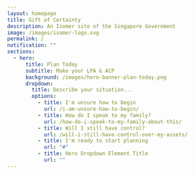 ```yaml
---
layout: homepage
title: Gift of Certainty
description: An Isomer site of the Singapore Government
image: /images/isomer-logo.svg
permalink: /
notification: ""
sections:
  - hero:
      title: Plan Today
      subtitle: Make your LPA & ACP
      background: /images/hero-banner-plan-today.png
      dropdown:
        title: Describe your situation...
        options:
          - title: I'm unsure how to begin
            url: /i-am-unsure-how-to-begin/
          - title: How do I speak to my family?
            url: /how-do-i-speak-to-my-family-about-this/
          - title: Will I still have control?
            url: /will-i-still-have-control-over-my-assets/
          - title: I'm ready to start planning
            url: "#"
          - title: Hero Dropdown Element Title
            url: ""
---
```

